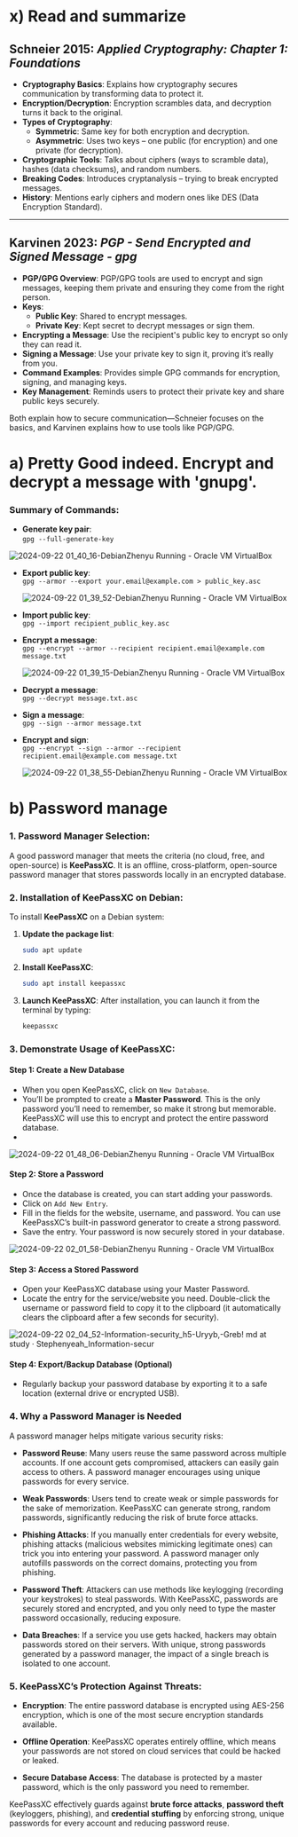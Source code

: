 # x) Read and summarize

## Schneier 2015: *Applied Cryptography: Chapter 1: Foundations*

- **Cryptography Basics**: Explains how cryptography secures communication by transforming data to protect it.
- **Encryption/Decryption**: Encryption scrambles data, and decryption turns it back to the original.
- **Types of Cryptography**:
  - **Symmetric**: Same key for both encryption and decryption.
  - **Asymmetric**: Uses two keys – one public (for encryption) and one private (for decryption).
- **Cryptographic Tools**: Talks about ciphers (ways to scramble data), hashes (data checksums), and random numbers.
- **Breaking Codes**: Introduces cryptanalysis – trying to break encrypted messages.
- **History**: Mentions early ciphers and modern ones like DES (Data Encryption Standard).

---

## Karvinen 2023: *PGP - Send Encrypted and Signed Message - gpg*

- **PGP/GPG Overview**: PGP/GPG tools are used to encrypt and sign messages, keeping them private and ensuring they come from the right person.
- **Keys**:
  - **Public Key**: Shared to encrypt messages.
  - **Private Key**: Kept secret to decrypt messages or sign them.
- **Encrypting a Message**: Use the recipient's public key to encrypt so only they can read it.
- **Signing a Message**: Use your private key to sign it, proving it’s really from you.
- **Command Examples**: Provides simple GPG commands for encryption, signing, and managing keys.
- **Key Management**: Reminds users to protect their private key and share public keys securely.

Both explain how to secure communication—Schneier focuses on the basics, and Karvinen explains how to use tools like PGP/GPG.


# a) Pretty Good indeed. Encrypt and decrypt a message with 'gnupg'.
### Summary of Commands:

- **Generate key pair**:  
  `gpg --full-generate-key`
  
![2024-09-22 01_40_16-DebianZhenyu  Running  - Oracle VM VirtualBox](https://github.com/user-attachments/assets/f80a0acd-a474-40c5-a964-c481cbe72ae3)

- **Export public key**:  
  `gpg --armor --export your.email@example.com > public_key.asc`

  ![2024-09-22 01_39_52-DebianZhenyu  Running  - Oracle VM VirtualBox](https://github.com/user-attachments/assets/c4974544-8769-43e9-a891-0b373dfca46b)


- **Import public key**:  
  `gpg --import recipient_public_key.asc`


- **Encrypt a message**:  
  `gpg --encrypt --armor --recipient recipient.email@example.com message.txt`

  ![2024-09-22 01_39_15-DebianZhenyu  Running  - Oracle VM VirtualBox](https://github.com/user-attachments/assets/780ee1a4-77f0-4814-9492-e4c068483886)


- **Decrypt a message**:  
  `gpg --decrypt message.txt.asc`

- **Sign a message**:  
  `gpg --sign --armor message.txt`

- **Encrypt and sign**:  
  `gpg --encrypt --sign --armor --recipient recipient.email@example.com message.txt`

    ![2024-09-22 01_38_55-DebianZhenyu  Running  - Oracle VM VirtualBox](https://github.com/user-attachments/assets/d1feb01f-6c8e-4243-b701-9f5b26c6afea)

# b) Password manage 

### 1. **Password Manager Selection**:  
A good password manager that meets the criteria (no cloud, free, and open-source) is **KeePassXC**. It is an offline, cross-platform, open-source password manager that stores passwords locally in an encrypted database.

### 2. **Installation of KeePassXC on Debian**:

To install **KeePassXC** on a Debian system:

1. **Update the package list**:
   ```bash
   sudo apt update
   ```

2. **Install KeePassXC**:
   ```bash
   sudo apt install keepassxc
   ```

3. **Launch KeePassXC**:
   After installation, you can launch it from the terminal by typing:
   ```bash
   keepassxc
   ```

### 3. **Demonstrate Usage of KeePassXC**:


#### Step 1: **Create a New Database**
- When you open KeePassXC, click on `New Database`.
- You’ll be prompted to create a **Master Password**. This is the only password you’ll need to remember, so make it strong but memorable. KeePassXC will use this to encrypt and protect the entire password database.
- 

![2024-09-22 01_48_06-DebianZhenyu  Running  - Oracle VM VirtualBox](https://github.com/user-attachments/assets/305faa33-23f1-4f7b-8d9c-91706214adcd)

#### Step 2: **Store a Password**
- Once the database is created, you can start adding your passwords.
- Click on `Add New Entry`.
- Fill in the fields for the website, username, and password. You can use KeePassXC’s built-in password generator to create a strong password.
- Save the entry. Your password is now securely stored in your database.

![2024-09-22 02_01_58-DebianZhenyu  Running  - Oracle VM VirtualBox](https://github.com/user-attachments/assets/ae1e1859-fcc6-4561-bf86-9ce1ba72297a)

#### Step 3: **Access a Stored Password**
- Open your KeePassXC database using your Master Password.
- Locate the entry for the service/website you need. Double-click the username or password field to copy it to the clipboard (it automatically clears the clipboard after a few seconds for security).

![2024-09-22 02_04_52-Information-security_h5-Uryyb,-Greb! md at study · Stephenyeah_Information-secur](https://github.com/user-attachments/assets/3d3ad224-4476-436e-902f-98bbb02630c9)

#### Step 4: **Export/Backup Database (Optional)**
- Regularly backup your password database by exporting it to a safe location (external drive or encrypted USB).

### 4. **Why a Password Manager is Needed**

A password manager helps mitigate various security risks:

- **Password Reuse**: Many users reuse the same password across multiple accounts. If one account gets compromised, attackers can easily gain access to others. A password manager encourages using unique passwords for every service.
  
- **Weak Passwords**: Users tend to create weak or simple passwords for the sake of memorization. KeePassXC can generate strong, random passwords, significantly reducing the risk of brute force attacks.

- **Phishing Attacks**: If you manually enter credentials for every website, phishing attacks (malicious websites mimicking legitimate ones) can trick you into entering your password. A password manager only autofills passwords on the correct domains, protecting you from phishing.

- **Password Theft**: Attackers can use methods like keylogging (recording your keystrokes) to steal passwords. With KeePassXC, passwords are securely stored and encrypted, and you only need to type the master password occasionally, reducing exposure.

- **Data Breaches**: If a service you use gets hacked, hackers may obtain passwords stored on their servers. With unique, strong passwords generated by a password manager, the impact of a single breach is isolated to one account.

### 5. **KeePassXC’s Protection Against Threats**:

- **Encryption**: The entire password database is encrypted using AES-256 encryption, which is one of the most secure encryption standards available.
  
- **Offline Operation**: KeePassXC operates entirely offline, which means your passwords are not stored on cloud services that could be hacked or leaked.

- **Secure Database Access**: The database is protected by a master password, which is the only password you need to remember.

KeePassXC effectively guards against **brute force attacks**, **password theft** (keyloggers, phishing), and **credential stuffing** by enforcing strong, unique passwords for every account and reducing password reuse.

